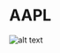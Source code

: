# AAPL
![alt text](https://github.com/[Raed124]/[AAPL]/blob/[master]/AAPL_Architecture.png?raw=true)
